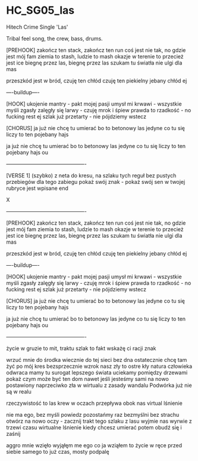 # HC_SG05_las
Hitech Crime Single 'Las'

Tribal feel song, the crew, bass, drums.

[PREHOOK]
zakończ ten stack, zakończ ten run
coś jest nie tak, no gdzie jest mój fam
ziemia to stash, ludzie to mash 
okazje w terenie to przecież jest ice
biegnę przez las, biegnę przez las
szukam tu światła nie ulgi dla mas

przeszkód jest w bród, czuję ten chłód
czuję ten piekielny jebany chłód ej

—-buildup—-

[HOOK]
ukojenie mantry - pakt mojej pasji
umysł mi krwawi - wszystkie myśli zgasły
zalęgły się larwy - czuję mrok i śpiew
prawda to rzadkość - no fucking rest ej
szlak już przetarty - nie pójdziemy wstecz

[CHORUS]
ja już nie chcę tu umierać bo to betonowy las
jedyne co tu się liczy to ten pojebany hajs 

ja już nie chcę tu umierać bo to betonowy las
jedyne co tu się liczy to ten pojebany hajs ou

———————————————-

[VERSE 1] (szybko)
z neta do kresu, na szlaku tych reguł
bez pustych przebiegów dla tego zabiegu
pokaż swój znak - pokaż swój sen 
w twojej rubryce jest wpisane end



X

———————————————-

[PREHOOK]
zakończ ten stack, zakończ ten run
coś jest nie tak, no gdzie jest mój fam
ziemia to stash, ludzie to mash 
okazje w terenie to przecież jest ice
biegnę przez las, biegnę przez las
szukam tu światła nie ulgi dla mas

przeszkód jest w bród, czuję ten chłód
czuję ten piekielny jebany chłód ej

—-buildup—-

[HOOK]
ukojenie mantry - pakt mojej pasji
umysł mi krwawi - wszystkie myśli zgasły
zalęgły się larwy - czuję mrok i śpiew
prawda to rzadkość - no fucking rest ej
szlak już przetarty - nie pójdziemy wstecz

[CHORUS]
ja już nie chcę tu umierać bo to betonowy las
jedyne co tu się liczy to ten pojebany hajs 

ja już nie chcę tu umierać bo to betonowy las
jedyne co tu się liczy to ten pojebany hajs ou

———————————————-

życie w gruzie to mit, traktu szlak 
to fakt wskażę ci racji znak 

wrzuć mnie do środka wiecznie
do tej sieci bez dna ostatecznie
chcę tam żyć po mój kres bezsprzecznie
wzrok nasz zły 
to ostre kły 
natura człowieka odwraca
mamy tu surogat lepszego świata
uciekamy pomiędzy drzewami
pokaż czym może być ten dom
nawet jeśli jesteśmy sami
na nowo postawiony naprzeciwko zła
w wirtualu z zasady wandalu
Podwórka już nie są w realu

rzeczywistość to las 
krew w oczach przepływa obok nas 
virtual lśnienie 

nie ma ego, bez myśli
powiedz pozostańmy raz bezmyślni
bez strachu otwórz na nowo oczy - zacznij
trakt tego szlaku z lasu wyjmie nas wyrwie z trzewi czasu 
wirtualne lśnienie kiedy chcesz umierać potem obudź się i zaśnij

aggro mnie wzięło
wyjąłęm me ego
co ja wziąłem to życie w ręce
przed siebie samego to już czas, mosty podpalę
